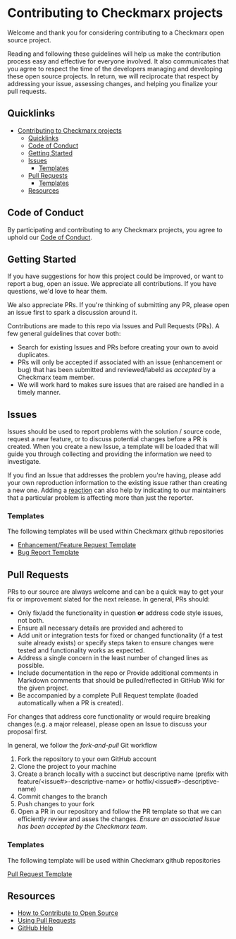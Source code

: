 # Contributing to Checkmarx projects

Welcome and thank you for considering contributing to a Checkmarx open source project.

Reading and following these guidelines will help us make the contribution process easy and effective for everyone involved. It also communicates that you agree to respect the time of the developers managing and developing these open source projects. In return, we will reciprocate that respect by addressing your issue, assessing changes, and helping you finalize your pull requests.


## Quicklinks

- [Contributing to Checkmarx projects](#contributing-to-checkmarx-projects)
  - [Quicklinks](#quicklinks)
  - [Code of Conduct](#code-of-conduct)
  - [Getting Started](#getting-started)
  - [Issues](#issues)
    - [Templates](#templates)
  - [Pull Requests](#pull-requests)
    - [Templates](#templates-1)
  - [Resources](#resources)

## Code of Conduct

By participating and contributing to any Checkmarx projects, you agree to uphold our [Code of Conduct](https://github.com/checkmarx-ltd/open-source-template/blob/master/CODE-OF-CONDUCT.md).

## Getting Started

If you have suggestions for how this project could be improved, or want to report a bug, open an issue. We appreciate all contributions. If you have questions, we'd love to hear them.

We also appreciate PRs.  If you're thinking of submitting any PR, please open an issue first to spark a discussion around it.

Contributions are made to this repo via Issues and Pull Requests (PRs).  A few general guidelines that cover both:

- Search for existing Issues and PRs before creating your own to avoid duplicates.
- PRs will only be accepted if associated with an issue (enhancement or bug) that has been submitted and reviewed/labeld as *accepted* by a Checkmarx team member.
- We will work hard to makes sure issues that are raised are handled in a timely manner.

## Issues

Issues should be used to report problems with the solution / source code, request a new feature, or to discuss potential changes before a PR is created. When you create a new Issue, a template will be loaded that will guide you through collecting and providing the information we need to investigate.

If you find an Issue that addresses the problem you're having, please add your own reproduction information to the existing issue rather than creating a new one. Adding a [reaction](https://github.blog/2016-03-10-add-reactions-to-pull-requests-issues-and-comments/) can also help by indicating to our maintainers that a particular problem is affecting more than just the reporter.

### Templates

The following templates will be used within Checkmarx github repositories
- [Enhancement/Feature Request Template](.github/ISSUE_TEMPLATE/feature_request.md)
- [Bug Report Template](.github/ISSUE_TEMPLATE/bug_report.md)

## Pull Requests

PRs to our source are always welcome and can be a quick way to get your fix or improvement slated for the next release. In general, PRs should:

- Only fix/add the functionality in question **or** address code style issues, not both.
- Ensure all necessary details are provided and adhered to
- Add unit or integration tests for fixed or changed functionality (if a test suite already exists) or specify steps taken to ensure changes were tested and functionality works as expected.
- Address a single concern in the least number of changed lines as possible.
- Include documentation in the repo or Provide additional comments in Markdown comments that should be pulled/reflected in GitHub Wiki for the given project. 
- Be accompanied by a complete Pull Request template (loaded automatically when a PR is created).

For changes that address core functionality or would require breaking changes (e.g. a major release), please open an Issue to discuss your proposal first. 

In general, we follow the _fork-and-pull_ Git workflow

1. Fork the repository to your own GitHub account
2. Clone the project to your machine
3. Create a branch locally with a succinct but descriptive name (prefix with feature/<issue#>-descriptive-name> or hotfix/<issue#>-descriptive-name)
4. Commit changes to the branch
5. Push changes to your fork
6. Open a PR in our repository and follow the PR template so that we can efficiently review and asses the changes.  *Ensure an associated Issue has been accepted by the Checkmarx team.*

### Templates
The following template will be used within Checkmarx github repositories

[Pull Request Template](.github/PULL_REQUEST_TEMPLATE.md)

## Resources

- [How to Contribute to Open Source](https://opensource.guide/how-to-contribute/)
- [Using Pull Requests](https://help.github.com/articles/about-pull-requests/)
- [GitHub Help](https://help.github.com)
